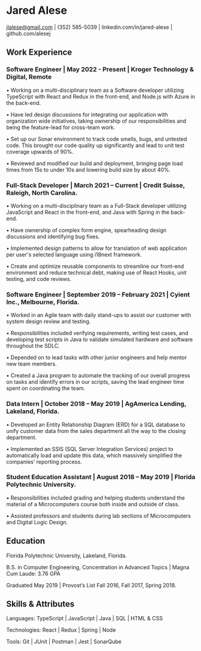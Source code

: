 # Jared Alese

jlalese@gmail.com | (352) 585-5039 | linkedin.com/in/jared-alese | github.com/alesej

## Work Experience

### Software Engineer | May 2022 - Present | Kroger Technology & Digital, Remote

• Working on a multi-disciplinary team as a Software developer utilizing TypeScript with React and Redux in the front-end, and Node.js with Azure in the back-end.

• Have led design discussions for integrating our application with organization wide initiatives, taking ownership of our responsibilities and being the feature-lead for cross-team work.

• Set up our Sonar environment to track code smells, bugs, and untested code. This brought our code quality up significantly and lead to unit test coverage upwards of 90%.

• Reviewed and modified our build and deployment, bringing page load times from 15s to under 10s and lowering build size by about 40%.

### Full-Stack Developer | March 2021 – Current | Credit Suisse, Raleigh, North Carolina.

•	Working on a multi-disciplinary team as a Full-Stack developer utilizing JavaScript and React in the front-end, and Java with Spring in the back-end.

•	Have ownership of complex form engine, spearheading design discussions and identifying bug fixes.

•	Implemented design patterns to allow for translation of web application per user's selected language using i18next framework.

•	Create and optimize reusable components to streamline our front-end environment and reduce technical debt, making use of React Hooks, unit testing, and code reviews.

### Software Engineer | September 2019 – February 2021 | Cyient Inc., Melbourne, Florida.

•	Worked in an Agile team with daily stand-ups to assist our customer with system design review and testing.

•	Responsibilities included verifying requirements, writing test cases, and developing test scripts in Java to validate simulated hardware and software throughout the SDLC.

•	Depended on to lead tasks with other junior engineers and help mentor new team members.

•	Created a Java program to automate the tracking of our overall progress on tasks and identify errors in our scripts, saving the lead engineer time spent on coordinating the team.

### Data Intern | October 2018 – May 2019 | AgAmerica Lending, Lakeland, Florida.

•	Developed an Entity Relationship Diagram (ERD) for a SQL database to unify customer data from the sales department all the way to the closing department.

•	Implemented an SSIS (SQL Server Integration Services) project to automatically load and update this data, which massively simplified the companies’ reporting process.

### Student Education Assistant | August 2018 – May 2019 | Florida Polytechnic University.

•	Responsibilities included grading and helping students understand the material of a Microcomputers course both inside and outside of class.

•	Assisted professors and students during lab sections of Microcomputers and Digital Logic Design.

## Education

Florida Polytechnic University, Lakeland, Florida.

B.S. in Computer Engineering, Concentration in Advanced Topics | Magna Cum Laude: 3.76 GPA

Graduated May 2019 | Provost’s List Fall 2016, Fall 2017, Spring 2018.

## Skills & Attributes

Languages: TypeScript | JavaScript | Java | SQL | HTML & CSS

Technologies: React | Redux | Spring | Node 

Tools: Git | JUnit | Postman | Jest | SonarQube



